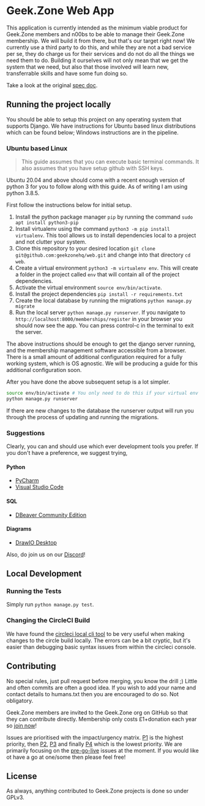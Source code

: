 # Geek.Zone Web App
This application is currently intended as the minimum viable product for Geek.Zone members and n00bs to be able to manage their Geek.Zone membership. We will build it from there, but that's our target right now! We currently use a third party to do this, and while they are not a bad service per se, they do charge us for their services and do not do all the things we need them to do. Building it ourselves will not only mean that we get the system that we need, but also that those involved will learn new, transferrable skills and have some fun doing so.

Take a look at the original [spec doc](https://docs.google.com/document/d/1c43e1wYHZhDdyiafeqodQPPd9sXDHv3pEtyxxVa64OI/edit?usp=sharing).

## Running the project locally

You should be able to setup this project on any operating system that supports Django. We have instructions for Ubuntu based linux distributions which can be found below; Windows instructions are in the pipeline.

### Ubuntu based Linux

> This guide assumes that you can execute basic terminal commands. It also assumes that you have setup github with SSH keys.

Ubuntu 20.04 and above should come with a recent enough version of python 3 for you to follow along with this guide. As of writing I am using python 3.8.5.

First follow the instructions below for initial setup.

1. Install the python package manager `pip` by running the command `sudo apt install python3-pip`
2. Install virtualenv using the command `python3 -m pip install virtualenv`. This tool allows us to install dependencies local to a project and not clutter your system.
3. Clone this repository to your desired location `git clone git@github.com:geekzonehq/web.git` and change into that directory `cd web`.
4. Create a virtual environment `python3 -m virtualenv env`. This will create a folder in the project called `env` that will contain all of the project dependencies.
5. Activate the virtual environment `source env/bin/activate`.
6. Install the project dependencies `pip install -r requirements.txt`
7. Create the local database by running the migrations `python manage.py migrate`
8. Run the local server `python manage.py runserver`. If you navigate to `http://localhost:8000/memberships/register` in your browser you should now see the app. You can press control-c in the terminal to exit the server.

The above instructions should be enough to get the django server running, and the membership management software accessible from a browser. There is a small amount of additional configuration required for a fully working system, which is OS agnostic. We will be producing a guide for this additional configuration soon.

After you have done the above subsequent setup is a lot simpler.
```sh
source env/bin/activate # You only need to do this if your virtual env is not already active
python manage.py runserver
```

If there are new changes to the database the runserver output will run you through the process of updating and running the migrations.

### Suggestions

Clearly, you can and should use which ever development tools you prefer. If you don't have a preference, we suggest trying,

#### Python
 * [PyCharm](https://www.jetbrains.com/pycharm/)
 * [Visual Studio Code](https://code.visualstudio.com/)
#### SQL
 * [DBeaver Community Edition](https://dbeaver.io/)
#### Diagrams
 * [DrawIO Desktop](https://github.com/jgraph/drawio-desktop/releases/tag/v13.3.1)

Also, do join us on our [Discord](https://geek.zone/discord)!

## Local Development

### Running the Tests

Simply run `python manage.py test`.

### Changing the CircleCI Build

We have found the [circleci local cli tool](https://circleci.com/docs/2.0/local-cli/) to be very useful when making changes to the circle build locally. The errors can be a bit cryptic, but it's easier than debugging basic syntax issues from within the circleci console.

## Contributing

No special rules, just pull request before merging, you know the drill ;) Little and often commits are often a good idea. If you wish to add your name and contact details to humans.txt then you are encouraged to do so. Not obligatory.

Geek.Zone members are invited to the Geek.Zone org on GitHub so that they can contribute directly. Membership only costs £1+donation each year so [join now](http://geek.zone/join)!

Issues are prioritised with the impact/urgency matrix. [P1](https://github.com/GeekZoneHQ/web/labels/P1) is the highest priority, then [P2](https://github.com/GeekZoneHQ/web/labels/P2), [P3](https://github.com/GeekZoneHQ/web/labels/P3) and finally [P4](https://github.com/GeekZoneHQ/web/labels/P4) which is the lowest priority. We are primarily focusing on the [pre-go-live](https://github.com/GeekZoneHQ/web/issues?q=is%3Aissue+is%3Aopen+label%3Apre-go-live) issues at the moment. If you would like ot have a go at one/some then please feel free!

## License

As always, anything contributed to Geek.Zone projects is done so under GPLv3.
